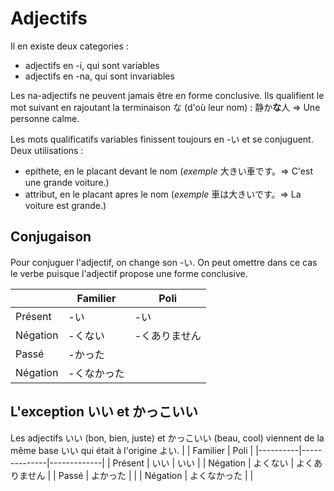 <!-- TITLE: Adjectifs -->
<!-- SUBTITLE: Conjugaison des adjectifs -->

# Adjectifs
Il en existe deux categories :
- adjectifs en -i, qui sont variables
- adjectifs en -na, qui sont invariables

Les na-adjectifs ne peuvent jamais être en forme conclusive. Ils qualifient le mot suivant en rajoutant la terminaison な (d'où leur nom) :
静か**な**人 => Une personne calme. 

Les mots qualificatifs variables finissent toujours en -い et se conjuguent.
Deux utilisations :
- epithete, en le placant devant le nom (*exemple* 大きい車です。=> C'est une grande voiture.)
- attribut, en le placant apres le nom (*exemple*  車は大きいです。=> La voiture est grande.)

## Conjugaison
Pour conjuguer l'adjectif, on change son -い.
On peut omettre dans ce cas le verbe puisque l'adjectif propose une forme conclusive.

|          | Familier   | Poli        |
|----------|------------|-------------|
| Présent  | -い         | -い          |
| Négation | -くない     | -くありません |
| Passé    | -かった     |             |
| Négation | -くなかった |             |

## L'exception いい et かっこいい
Les adjectifs いい (bon, bien, juste) et かっこいい (beau, cool) viennent de la même base いい qui était à l'origine よい.
|          | Familier     | Poli        |
|----------|--------------|-------------|
| Présent  | いい         | いい        |
| Négation | よくない     | よくありません       |
| Passé    | よかった     |             |
| Négation | よくなかった |             |